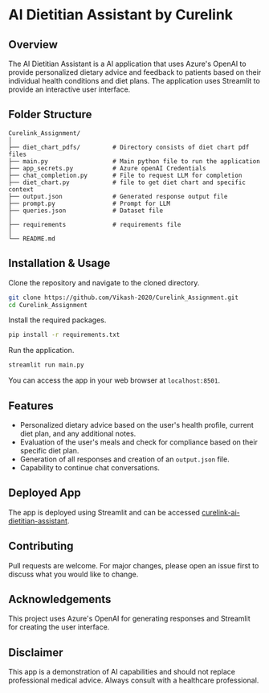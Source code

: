 # AI Dietitian Assistant by Curelink  
   
## Overview  
The AI Dietitian Assistant is a AI application that uses Azure's OpenAI to provide personalized dietary advice and feedback to patients based on their individual health conditions and diet plans. The application uses Streamlit to provide an interactive user interface.  
   
## Folder Structure  
```  
Curelink_Assignment/    
│    
├── diet_chart_pdfs/         # Directory consists of diet chart pdf files  
├── main.py                  # Main python file to run the application    
├── app_secrets.py           # Azure openAI Credentials    
├── chat_completion.py       # File to request LLM for completion  
├── diet_chart.py            # file to get diet chart and specific context    
├── output.json              # Generated response output file    
├── prompt.py                # Prompt for LLM    
├── queries.json             # Dataset file    
│         
├── requirements             # requirements file  
│    
└── README.md    
```  
   
## Installation & Usage  
   
Clone the repository and navigate to the cloned directory.  
```bash  
git clone https://github.com/Vikash-2020/Curelink_Assignment.git  
cd Curelink_Assignment  
```  
   
Install the required packages.  
```bash  
pip install -r requirements.txt  
```  
   
Run the application.  
```bash  
streamlit run main.py  
```  
You can access the app in your web browser at `localhost:8501`.  
   
## Features  
   
* Personalized dietary advice based on the user's health profile, current diet plan, and any additional notes.  
* Evaluation of the user's meals and check for compliance based on their specific diet plan.  
* Generation of all responses and creation of an `output.json` file.  
* Capability to continue chat conversations.  
   
## Deployed App  
   
The app is deployed using Streamlit and can be accessed [curelink-ai-dietitian-assistant](https://curelink-ai-dietitian-assistant.streamlit.app/).  
   
## Contributing  
   
Pull requests are welcome. For major changes, please open an issue first to discuss what you would like to change.  
   
## Acknowledgements  
   
This project uses Azure's OpenAI for generating responses and Streamlit for creating the user interface.  
   
## Disclaimer  
   
This app is a demonstration of AI capabilities and should not replace professional medical advice. Always consult with a healthcare professional.  
